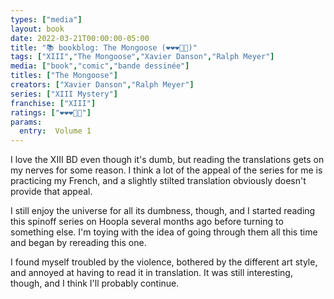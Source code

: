 ```yaml
---
types: ["media"]
layout: book
date: 2022-03-21T00:00:00-05:00
title: "📚 bookblog: The Mongoose (❤️❤️❤️🖤🖤)"
tags: ["XIII","The Mongoose","Xavier Danson","Ralph Meyer"]
media: ["book","comic","bande dessinée"]
titles: ["The Mongoose"]
creators: ["Xavier Danson","Ralph Meyer"]
series: ["XIII Mystery"]
franchise: ["XIII"]
ratings: ["❤️❤️❤️🖤🖤"]
params:
  entry:  Volume 1
---
```


I love the XIII BD even though it's dumb, but reading the translations gets on my nerves for some reason. I think a lot of the appeal of the series for me is practicing my French, and a slightly stilted translation obviously doesn't provide that appeal.

I still enjoy the universe for all its dumbness, though, and I started reading this spinoff series on Hoopla several months ago before turning to something else. I'm toying with the idea of going through them all this time and began by rereading this one. 

I found myself troubled by the violence, bothered by the different art style, and annoyed at having to read it in translation. It was still interesting, though, and I think I'll probably continue.